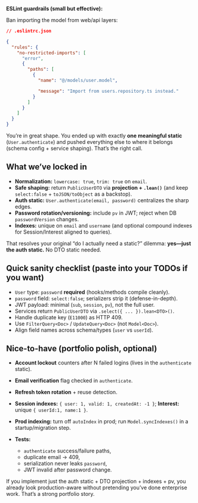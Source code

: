 **ESLint guardrails (small but effective):**

Ban importing the model from web/api layers:

```json
// .eslintrc.json

{
  "rules": {
    "no-restricted-imports": [
      "error",
      {
        "paths": [
          {
            "name": "@/models/user.model",

            "message": "Import from users.repository.ts instead."
          }
        ]
      }
    ]
  }
}
```

You’re in great shape. You ended up with exactly **one meaningful static** (`User.authenticate`) and pushed everything else to where it belongs (schema config + service shaping). That’s the right call.

## What we’ve locked in

- **Normalization:** `lowercase: true`, `trim: true` on `email`.
- **Safe shaping:** return `PublicUserDTO` via **projection + `.lean()`** (and keep `select:false` + `toJSON/toObject` as a backstop).
- **Auth static:** `User.authenticate(email, password)` centralizes the sharp edges.
- **Password rotation/versioning:** include `pv` in JWT; reject when DB `passwordVersion` changes.
- **Indexes:** unique on `email` and `username` (and optional compound indexes for Session/Interest aligned to queries).

That resolves your original “do I actually need a static?” dilemma: **yes—just the auth static.** No DTO static needed.

## Quick sanity checklist (paste into your TODOs if you want)

- `User` type: `password` **required** (hooks/methods compile cleanly).
- `password` field: `select:false`; serializers strip it (defense-in-depth).
- JWT payload: minimal (`sub`, `session`, `pv`), not the full user.
- Services return `PublicUserDTO` via `.select({ ... }).lean<DTO>()`.
- Handle duplicate key (`E11000`) as HTTP 409.
- Use `FilterQuery<Doc>` / `UpdateQuery<Doc>` (not `Model<Doc>`).
- Align field names across schema/types (`user` vs `userId`).

## Nice-to-have (portfolio polish, optional)

- **Account lockout** counters after N failed logins (lives in the `authenticate` static).
- **Email verification** flag checked in `authenticate`.
- **Refresh token rotation** + reuse detection.
- **Session indexes:** `{ user: 1, valid: 1, createdAt: -1 }`; **Interest:** unique `{ userId:1, name:1 }`.
- **Prod indexing:** turn off `autoIndex` in prod; run `Model.syncIndexes()` in a startup/migration step.
- **Tests:**

  - `authenticate` success/failure paths,
  - duplicate email → 409,
  - serialization never leaks `password`,
  - JWT invalid after password change.

If you implement just the auth static + DTO projection + indexes + pv, you already look production-aware without pretending you’ve done enterprise work. That’s a strong portfolio story.

